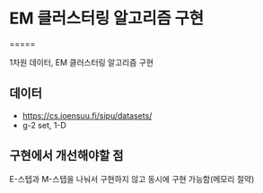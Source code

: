 # EM 클러스터링 알고리즘 구현
=====

1차원 데이터, EM 클러스터링 알고리즘 구현

데이터
-----------------
- https://cs.joensuu.fi/sipu/datasets/
- g-2 set, 1-D


구현에서 개선해야할 점
-----------
E-스텝과 M-스텝을 나눠서 구현하지 않고 동시에 구현 가능함(메모리 절약)
